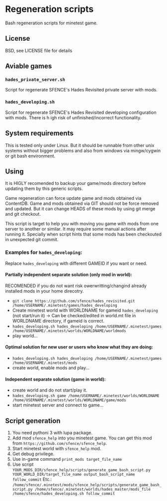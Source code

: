 # Regeneration scripts

Bash regeneration scripts for minetest game.

## License

BSD, see LICENSE file for details

## Aviable games

### `hades_private_server.sh`

Script for regenerate SFENCE's Hades Revisited private server with mods.

### `hades_developing.sh`

Script for regenerate SFENCE's Hades Revisited developing configuration with mods. There is h igh risk of unfinished/incorrect functionality.

## System requirements

This is tested only under Linux. But it should be runnable from other unix systems without bigger problems and also from windows via mingw/cygwin or git bash environment.

## Using

It is HIGLY recomended to backup your game/mods directory before updating them by this generic scripts.

Game regeneration can force update game and mods obtained via ContentDB. Game and mods obtained via GIT should not be force removed and updated. But it can change HEADS of these mods by using git merge and git checkout.

This script is target to help you with moving you game with mods from one server to another or similar. It may require some manual actions after running it. Specially when script hints that some mods has been checkouted in unexpected git commit.

### Examples for `hades_developing`:

Replace `hades_developing` with different GAMEID if you want or need. 

#### Partially independent separate solution (only mod in world):

RECOMENDED if you do not want risk owerwritting/changind already installed mods in your home direcotry.

  * `git clone https://github.com/sfence/hades_revisited.git /home/USERNAME/.minetest/games/hades_developing`
  * Create minetest world with WORLDNAME for gameid `hades_developing` (not start/run it) -> Can be checked/edited in world.mt file in WORLDNAME directory, if gameid is correct.
  * `hades_developing.sh hades_developing /home/USERNAME/.minetest/games /home/USERNAME/.minetest/worlds/WORLDNAME/worldmods`
  * play world...

#### Optimal solution for new user or users who know what they are doing:
  * `hades_developing.sh hades_developing /home/USERNAME/.minetest/games /home/USERNAME/.minetest/mods`
  * create world, enable mods and play...
  
#### Independent separate solution (game in world):
  * create world and do not start/play it.
  * `hades_developing.sh game /home/USERNAME/.minetest/worlds/WORLDNAME /home/USERNAME/.minetest/worlds/WORLDNAME/game/mods`
  * start minetest server and connect to game...

## Script generation

1) You need pythoni 3 with lupa package.
2) Add mod `sfence_help` into you minetest game. You can get this mod from `https://github.com/sfence/sfence_help`.
3) Start minetest world with `sfence_help` mod.
4) Get debug privilege.
5) Use in-game command `print_mods target_file_name`
6) Use script `YOUR_MODS_DIR/sfence_help/scripts/generate_game_bash_script.py YOUR_WORLD_DIR/target_file_name output_bash_script_name follow_commit`
  Etc.: `/home/sfence/.minetest/mods/sfence_help/scripts/generate_game_bash_script.py /home/sfence/.minetest/worlds/hades_master/mods_file /home/sfence/hades_developing.sh follow_commit`

